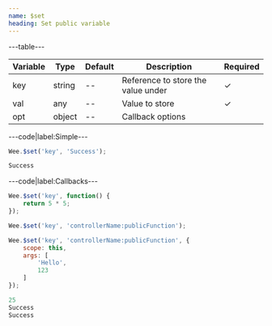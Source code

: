 ```yaml
---
name: $set
heading: Set public variable
---
```


---table---

| Variable | Type   | Default | Description                        | Required |
| -------- | ------ | ------- | ---------------------------------- | -------- |
| key      | string | --      | Reference to store the value under | &#10003; |
| val      | any    | --      | Value to store                     | &#10003; |
| opt      | object | --      | Callback options                   |          |

---code|label:Simple---

```javascript
Wee.$set('key', 'Success');
```

```javascript
Success
```

---code|label:Callbacks---

```javascript
Wee.$set('key', function() {
	return 5 * 5;
});

Wee.$set('key', 'controllerName:publicFunction');

Wee.$set('key', 'controllerName:publicFunction', {
	scope: this,
	args: [
		'Hello',
		123
	]
});
```

```javascript
25
Success
Success
```